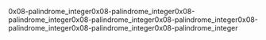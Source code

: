 0x08-palindrome_integer0x08-palindrome_integer0x08-palindrome_integer0x08-palindrome_integer0x08-palindrome_integer0x08-palindrome_integer0x08-palindrome_integer0x08-palindrome_integer
